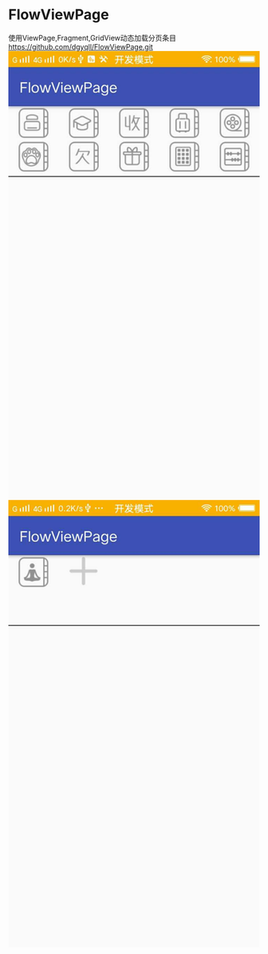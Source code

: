 # FlowViewPage
使用ViewPage,Fragment,GridView动态加载分页条目
https://github.com/dgyqll/FlowViewPage.git
![image](https://github.com/dgyqll/FlowViewPage/blob/master/app/src/main/res/drawable/page01.jpg)
![image](https://github.com/dgyqll/FlowViewPage/blob/master/app/src/main/res/drawable/page02.jpg)
